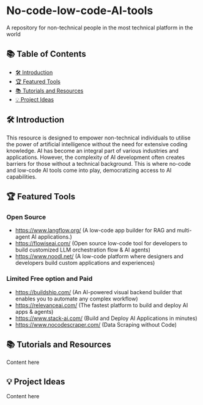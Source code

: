 # No-code-low-code-AI-tools
A repository for non-technical people in the most technical platform in the world

## 📚 Table of Contents
- [🛠️ Introduction](#-Introduction)
- [🏆 Featured Tools](#-Featured-Tools)
- [📚 Tutorials and Resources](#-Tutorials-and-Resources)
- [💡 Project Ideas](#-Project-Ideas)

## 🛠️ Introduction
This resource is designed to empower non-technical individuals to utilise the power of artificial intelligence without the need for extensive coding knowledge. AI has become an integral part of various industries and applications. However, the complexity of AI development often creates barriers for those without a technical background. This is where no-code and low-code AI tools come into play, democratizing access to AI capabilities. 

## 🏆 Featured Tools
### Open Source
- https://www.langflow.org/ (A low-code app builder for RAG and multi-agent AI applications.)
- https://flowiseai.com/ (Open source low-code tool for developers to build customized LLM orchestration flow & AI agents)
- https://www.noodl.net/ (A low-code platform where designers and developers build custom applications and experiences)
### Limited Free option and Paid
- https://buildship.com/ (An AI-powered visual backend builder that enables you to automate any complex workflow)
- https://relevanceai.com/ (The fastest platform to build and deploy AI apps & agents)
- https://www.stack-ai.com/ (Build and Deploy AI Applications in minutes)
- https://www.nocodescraper.com/ (Data Scraping without Code)
## 📚 Tutorials and Resources
Content here
## 💡 Project Ideas
Content here

